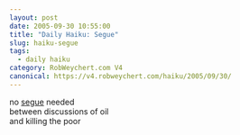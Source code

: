 ```yaml
---
layout: post
date: 2005-09-30 10:55:00
title: "Daily Haiku: Segue"
slug: haiku-segue
tags:
  - daily haiku
category: RobWeychert.com V4
canonical: https://v4.robweychert.com/haiku/2005/09/30/
---
```


no [segue](http://dictionary.reference.com/wordoftheday/archive/2005/09/30.html) needed  
between discussions of oil  
and killing the poor